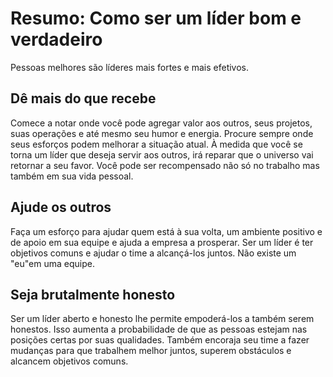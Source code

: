 # Resumo: Como ser um líder bom e verdadeiro

 Pessoas melhores são líderes mais fortes e mais efetivos.

<h2>Dê mais do que recebe</h2>

Comece a notar onde você pode agregar valor aos outros, seus projetos, suas operações e até mesmo seu humor e energia. Procure sempre onde seus esforços podem melhorar a situação atual. À medida que você se torna um líder que deseja servir aos outros, irá reparar que o universo vai retornar a seu favor.  Você pode ser recompensado não só no trabalho mas também em sua vida pessoal.

<h2>Ajude os outros</h2>

Faça um esforço para ajudar quem está à sua volta, um ambiente positivo e de apoio em sua equipe e ajuda a empresa a prosperar. Ser um líder é ter objetivos comuns e ajudar o time a alcançá-los juntos. Não existe um "eu"em uma equipe.

<h2>Seja brutalmente honesto</h2>

Ser um líder aberto e honesto lhe permite empoderá-los a também serem honestos. Isso aumenta a probabilidade de que as pessoas estejam nas posições certas por suas qualidades. Também encoraja seu time a fazer mudanças para que trabalhem melhor juntos, superem obstáculos e alcancem objetivos comuns.

